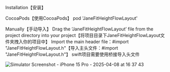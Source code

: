 Installation【安装】

CocoaPods【使用CocoaPods】
pod 'JaneFitHeightFlowLayout'

Manually【手动导入】
Drag the ‘JaneFitHeightFlowLayout’ file from the project directory into your project【将项目目录下JaneFitHeightFlowLayout文件夹拽入你的项目中】
Import the main header file：#import "JaneFitHeightFlowLayout.h"【导入主头文件：#import "JaneFitHeightFlowLayout.h"】
swift项目需要使用桥接导入头文件

![Simulator Screenshot - iPhone 15 Pro - 2025-04-08 at 16 37 43](https://github.com/user-attachments/assets/b8ce0ed8-70d4-4c03-9417-a57b09c67fe3)
